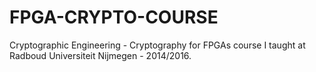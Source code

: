 # FPGA-CRYPTO-COURSE
Cryptographic Engineering - Cryptography for FPGAs course I taught at Radboud Universiteit Nijmegen - 2014/2016.
